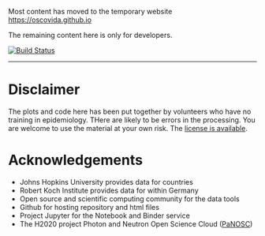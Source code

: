 Most content has moved to the temporary website https://oscovida.github.io

The remaining content here is only for developers.

[![Build Status](https://travis-ci.org/fangohr/coronavirus-2020.svg?branch=master)](https://travis-ci.org/fangohr/coronavirus-2020)



--------------------------------


# Disclaimer

The plots and code here has been put together by volunteers who have no training
in epidemiology. THere are likely to be errors in the processing. You are welcome
to use the material at your own risk. The [license is available](LICENSE).


# Acknowledgements

- Johns Hopkins University provides data for countries
- Robert Koch Institute provides data for within Germany
- Open source and scientific computing community for the data tools
- Github for hosting repository and html files
- Project Jupyter for the Notebook and Binder service
- The H2020 project Photon and Neutron Open Science Cloud ([PaNOSC](https://www.panosc.eu/))
